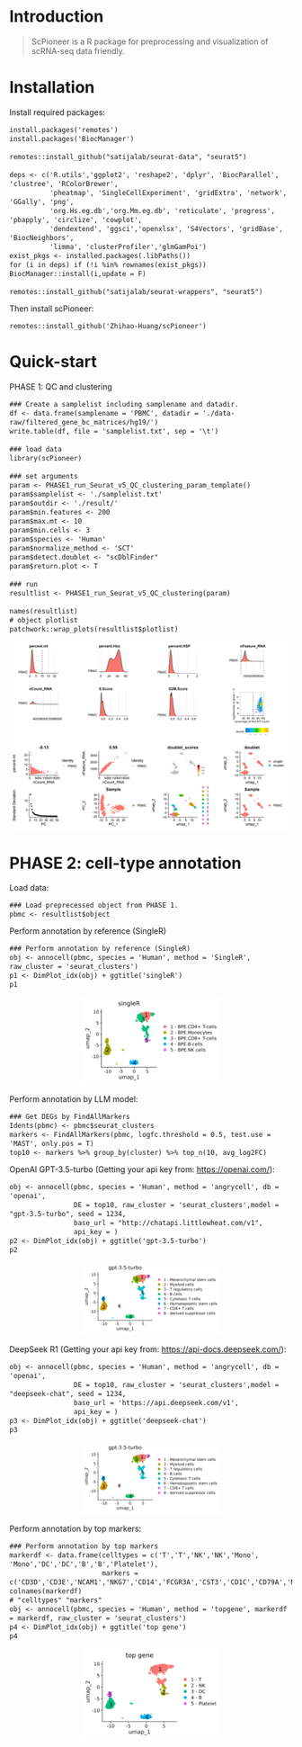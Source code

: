 # Introduction
>ScPioneer is a R package for preprocessing and visualization of scRNA-seq data friendly.

# Installation

Install required packages:
```
install.packages('remotes')
install.packages('BiocManager')

remotes::install_github("satijalab/seurat-data", "seurat5")

deps <- c('R.utils','ggplot2', 'reshape2', 'dplyr', 'BiocParallel', 'clustree', 'RColorBrewer',
          'pheatmap', 'SingleCellExperiment', 'gridExtra', 'network', 'GGally', 'png',
          'org.Hs.eg.db','org.Mm.eg.db', 'reticulate', 'progress', 'pbapply', 'circlize', 'cowplot', 
          'dendextend', 'ggsci','openxlsx', 'S4Vectors', 'gridBase', 'BiocNeighbors',
          'limma', 'clusterProfiler','glmGamPoi')
exist_pkgs <- installed.packages(.libPaths())
for (i in deps) if (!i %in% rownames(exist_pkgs)) BiocManager::install(i,update = F)

remotes::install_github("satijalab/seurat-wrappers", "seurat5")

```


Then install scPioneer:

```
remotes::install_github('Zhihao-Huang/scPioneer')
```


# Quick-start

PHASE 1: QC and clustering
```
### Create a samplelist including samplename and datadir.
df <- data.frame(samplename = 'PBMC', datadir = './data-raw/filtered_gene_bc_matrices/hg19/')
write.table(df, file = 'samplelist.txt', sep = '\t')

### load data
library(scPioneer)

### set arguments
param <- PHASE1_run_Seurat_v5_QC_clustering_param_template()
param$samplelist <- './samplelist.txt'
param$outdir <- './result/'
param$min.features <- 200
param$max.mt <- 10
param$min.cells <- 3
param$species <- 'Human'
param$normalize_method <- 'SCT'
param$detect.doublet <- "scDblFinder"
param$return.plot <- T

### run
resultlist <- PHASE1_run_Seurat_v5_QC_clustering(param)

names(resultlist)
# object plotlist
patchwork::wrap_plots(resultlist$plotlist)
```

<p align="center">
  <img width="750"  src="https://github.com/Zhihao-Huang/scPioneer/blob/main/data-raw/phage1.png">
</p>


# PHASE 2: cell-type annotation
Load data:
```
### Load preprecessed object from PHASE 1.
pbmc <- resultlist$object
```
Perform annotation by reference (SingleR)
```
### Perform annotation by reference (SingleR)
obj <- annocell(pbmc, species = 'Human', method = 'SingleR', raw_cluster = 'seurat_clusters')
p1 <- DimPlot_idx(obj) + ggtitle('singleR')
p1
```
<p align="center">
  <img width="250"  src="https://github.com/Zhihao-Huang/scPioneer/blob/main/data-raw/anno_singler.png">
</p>

Perform annotation by LLM model:
```
### Get DEGs by FindAllMarkers
Idents(pbmc) <- pbmc$seurat_clusters
markers <- FindAllMarkers(pbmc, logfc.threshold = 0.5, test.use = 'MAST', only.pos = T)
top10 <- markers %>% group_by(cluster) %>% top_n(10, avg_log2FC)
```
OpenAI GPT-3.5-turbo (Getting your api key from: https://openai.com/):
```
obj <- annocell(pbmc, species = 'Human', method = 'angrycell', db = 'openai',
                DE = top10, raw_cluster = 'seurat_clusters',model = "gpt-3.5-turbo", seed = 1234,
                base_url = "http://chatapi.littlewheat.com/v1",
                api_key = )
p2 <- DimPlot_idx(obj) + ggtitle('gpt-3.5-turbo')
p2
```
<p align="center">
  <img width="250"  src="https://github.com/Zhihao-Huang/scPioneer/blob/main/data-raw/anno_gpt-3.5-turbo.png">
</p>

DeepSeek R1 (Getting your api key from: https://api-docs.deepseek.com/):
```
obj <- annocell(pbmc, species = 'Human', method = 'angrycell', db = 'openai',
                DE = top10, raw_cluster = 'seurat_clusters',model = "deepseek-chat", seed = 1234,
                base_url = 'https://api.deepseek.com/v1',
                api_key = )
p3 <- DimPlot_idx(obj) + ggtitle('deepseek-chat')
p3
```
<p align="center">
  <img width="250"  src="https://github.com/Zhihao-Huang/scPioneer/blob/main/data-raw/anno_gpt-3.5-turbo.png">
</p>

Perform annotation by top markers:
```
### Perform annotation by top markers
markerdf <- data.frame(celltypes = c('T','T','NK','NK','Mono', 'Mono','DC','DC','B','B','Platelet'), 
                       markers = c('CD3D','CD3E','NCAM1','NKG7','CD14','FCGR3A','CST3','CD1C','CD79A','MS4A1','PPBP'))
colnames(markerdf)
# "celltypes" "markers"
obj <- annocell(pbmc, species = 'Human', method = 'topgene', markerdf = markerdf, raw_cluster = 'seurat_clusters')
p4 <- DimPlot_idx(obj) + ggtitle('top gene')
p4
```
<p align="center">
  <img width="250"  src="https://github.com/Zhihao-Huang/scPioneer/blob/main/data-raw/anno_topgene.png">
</p>

